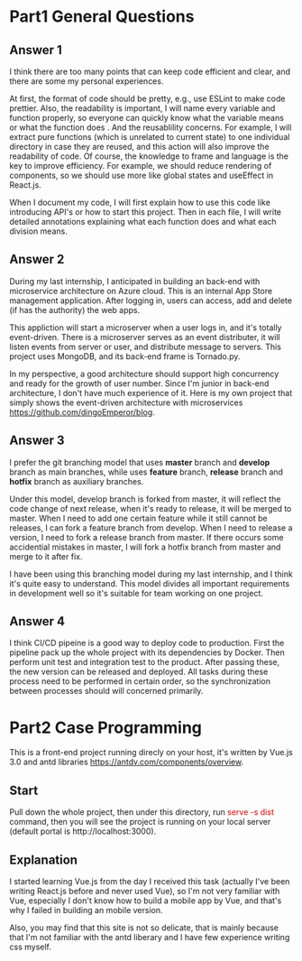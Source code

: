 # Part1 General Questions

## Answer 1
I think there are too many points that can keep code efficient and clear, and there are some my personal experiences.

At first, the format of code should be pretty, e.g., use ESLint to make code prettier. 
Also, the readability is important, I will name every variable and function properly, so everyone can quickly know what the variable means or what the function does . 
And the reusablility concerns. For example, I will extract pure functions (which is unrelated to current state) to one individual directory in case they are reused, and this action will also improve the readability of code.
Of course, the knowledge to frame and language is the key to improve efficiency. For example, we should reduce rendering of components, so we should use more like global states and useEffect in React.js.

When I document my code, I will first explain how to use this code like introducing API's or how to start this project. Then in each file, I will write detailed annotations explaining what each function does and what each division means.

## Answer 2
During my last internship, I anticipated in building an back-end with microservice architecture on Azure cloud. This is an internal App Store management application. After logging in, users can access, add and delete (if has the authority) the web apps.

This appliction will start a microserver when a user logs in, and it's totally event-driven. There is a microserver serves as an event distributer, it will listen events from server or user, and distribute message to servers. This project uses MongoDB, and its back-end frame is Tornado.py.

In my perspective, a good architecture should support high concurrency and ready for the growth of user number. Since I'm junior in back-end architecture, I don't have much experience of it. Here is my own project that simply shows the event-driven architecture with microservices https://github.com/dingoEmperor/blog.


## Answer 3
I prefer the git branching model that uses **master** branch and **develop** branch as main branches, while uses **feature** branch, **release** branch and **hotfix** branch as auxiliary branches. 

Under this model, develop branch is forked from master, it will reflect the code change of next release, when it's ready to release, it will be merged to master. 
When I need to add one certain feature while it still cannot be releases, I can fork a feature branch from develop. 
When I need to release a version, I need to fork a release branch from master. 
If there occurs some accidential mistakes in master, I will fork a hotfix branch from master and merge to it after fix.

I have been using this branching model during my last internship, and I think it's quite easy to understand. This model divides all important requirements in development well so it's suitable for team working on one project. 

## Answer 4
I think CI/CD pipeine is a good way to deploy code to production. First the pipeline pack up the whole project with its dependencies by Docker. Then perform unit test and integration test to the product. After passing these, the new version can be released and deployed. All tasks during these process need to be performed in certain order, so the synchronization between processes should will concerned primarily.

# Part2 Case Programming

This is a front-end project running direcly on your host, it's written by Vue.js 3.0 and antd libraries https://antdv.com/components/overview.

## Start
Pull down the whole project, then under this directory, run <font color="#dd0000">serve -s dist</font> command, then you will see the project is running on your local server (default portal is http://localhost:3000).

## Explanation
I started learning Vue.js from the day I received this task (actually I've been writing React.js before and never used Vue), so I'm not very familiar with Vue, especially I don't know how to build a mobile app by Vue, and that's why I failed in building an mobile version.

Also, you may find that this site is not so delicate, that is mainly because that I'm not familiar with the antd liberary and I have few experience writing css myself.